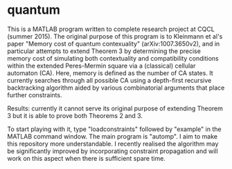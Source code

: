 # quantum
This is a MATLAB program written to complete research project at CQCL (summer 2015). The original purpose of this program is to Kleinmann et al's paper "Memory cost of quantum contexuality" (arXiv:1007.3650v2), and in particular attempts to extend Theorem 3 by determining the precise memory cost of simulating both contextuality and compatibility conditions within the extended Peres-Mermin square via a (classical) cellular automaton (CA). Here, memory is defined as the number of CA states. It currently searches through all possible CA using a depth-first recursive backtracking algorithm aided by various combinatorial arguments that place further constraints. 

Results: currently it cannot serve its original purpose of extending Theorem 3 but it is able to prove both Theorems 2 and 3. 

To start playing with it, type "loadconstraints" followed by "example" in the MATLAB command window. The main program is "automp". I aim to make this repository more understandable. I recently realised the algorithm may be significantly improved by incorporating constraint propagation and will work on this aspect when there is sufficient spare time. 
